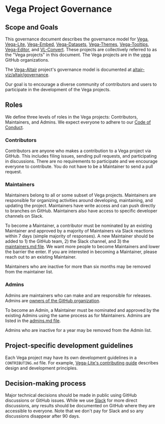 # Vega Project Governance

## Scope and Goals

This governance document describes the governance model for [Vega](https://github.com/vega/vega), [Vega-Lite](https://github.com/vega/vega-lite), [Vega-Embed](https://github.com/vega/vega-embed), [Vega-Datasets](https://github.com/vega/vega-datasets), [Vega-Themes](https://github.com/vega/vega-themes), [Vega-Tooltips](https://github.com/vega/vega-tooltip), [Vega-Editor](https://github.com/vega/editor), and [VL-Convert](https://github.com/vega/vl-convert). These projects are collectively referred to as the "Vega projects" in this document. The Vega projects are in the [vega](https://github.com/vega) GitHub organizations.

The [Vega-Altair](https://github.com/altair-viz/altair) project's governance model is documented at [altair-viz/altair/governance](https://github.com/altair-viz/altair/blob/main/governance/project-docs/GOVERNANCE.md).

Our goal is to encourage a diverse community of contributors and users to participate in the development of the Vega projects.

## Roles

We define three levels of roles in the Vega projects: Contributors, Maintainers, and Admins. We expect everyone to adhere to our [Code of Conduct](CODE_OF_CONDUCT.md).

### Contributors

Contributors are anyone who makes a contribution to a Vega project via GitHub. This includes filing issues, sending pull requests, and participating in discussions. There are no requirements to participate and we encourage everyone to contribute. You do not have to be a Maintainer to send a pull request.

### Maintainers

Maintainers belong to all or some subset of Vega projects. Maintainers are responsible for organizing activities around developing, maintaining, and updating the project. Maintainers have write access and can push directly to branches on GitHub. Maintainers also have access to specific developer channels on Slack.

To become a Maintainer, a contributor must be nominated by an existing Maintainer and approved by a majority of Maintainers via Slack reactions within 7 days (simple majority of responses). A new Maintainer should be added to 1) the GitHub team, 2) the Slack channel, and 3) the [maintainers.md file](MAINTAINERS.md). We want more people to become Maintainers and lower the barrier the enter. If you are interested in becoming a Maintainer, please reach out to an existing Maintainer.

Maintainers who are inactive for more than six months may be removed from the maintainer list.

### Admins

Admins are maintainers who can make and are responsible for releases. Admins are [owners of the GitHub organization](https://docs.github.com/en/organizations/managing-peoples-access-to-your-organization-with-roles/roles-in-an-organization#organization-owners).

To become an Admin, a Maintainer must be nominated and approved by the existing Admins using the same process as for Maintainers. Admins are listed in the [admins.md file](ADMINS.md).

Admins who are inactive for a year may be removed from the Admin list.

## Project-specific development guidelines

Each Vega project may have its own development guidelines in a `CONTRIBUTING.md` file. For example, [Vega-Lite's contributing guide](https://github.com/vega/vega-lite/blob/main/CONTRIBUTING.md) describes design and development principles.

## Decision-making process

Major technical decisions should be made in public using GitHub discussions or GitHub issues. While we use [Slack](https://bit.ly/join-vega-slack-2022) for more direct discussions, any results should be documented on GitHub where they are accessible to everyone. Note that we don't pay for Slack and so any discussions disappear after 90 days.
